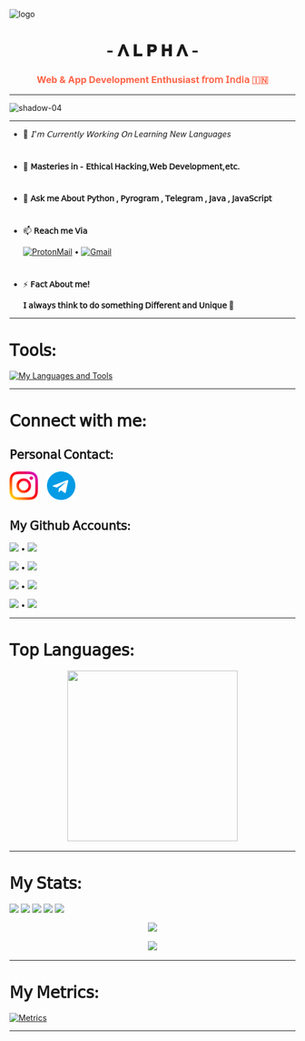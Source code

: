 ![logo](https://te.legra.ph/file/3466dcd724ba21450e458.jpg)
<h1 style="color:Dogerblue;" align="center">- 𝚲 𝐋 𝐏 𝚮 𝚲 -</h1>
<h3 style="color:Tomato;" align="center">Web & App Development Enthusiast 𝖿𝗋𝗈𝗆 𝖨𝗇𝖽𝗂𝖺 🇮🇳</h3>

---

<p align="left"> <img src="https://komarev.com/ghpvc/?username=shadow-04&label=Profile%20views&color=0e75b6&style=flat" alt="shadow-04" /> </p>

---


- 🔭 *𝖨'𝗆 𝖢𝗎𝗋𝗋𝖾𝗇𝗍𝗅𝗒 𝖶𝗈𝗋𝗄𝗂𝗇𝗀 𝖮𝗇 Learning New Languages*

<h1></h1>

- 🌱 **𝖬𝖺𝗌𝗍𝖾𝗋𝗂𝖾𝗌 𝗂𝗇 -** **𝖤𝗍𝗁𝗂𝖼𝖺𝗅 𝖧𝖺𝖼𝗄𝗂𝗇𝗀,𝖶𝖾𝖻 𝖣𝖾𝗏𝖾𝗅𝗈𝗉𝗆𝖾𝗇𝗍,𝖾𝗍𝖼.**

<h1></h1>

- 💬 **𝖠𝗌𝗄 𝗆𝖾 𝖠𝖻𝗈𝗎𝗍** **𝖯𝗒𝗍𝗁𝗈𝗇 , 𝖯𝗒𝗋𝗈𝗀𝗋𝖺𝗆 , 𝖳𝖾𝗅𝖾𝗀𝗋𝖺𝗆 , 𝖩𝖺𝗏𝖺 , 𝖩𝖺𝗏𝖺𝖲𝖼𝗋𝗂𝗉𝗍**

<h1></h1>

- 📫 **𝖱𝖾𝖺𝖼𝗁 𝗆𝖾 𝖵𝗂𝖺** </p> <a href="https://github.com/SHADOW-04/EMAIL-IDS/blob/main/README.md#my-proton-mail-id-"> <img src="https://img.shields.io/badge/%20-𝗣ʀᴏᴛᴏɴ-blueviolet?style=plastic&logo=Protonmail" height="" width="" alt="ProtonMail" /></a> • 
                       <a href="https://github.com/SHADOW-04/EMAIL-IDS/blob/main/README.md#my-gmail-id-"> <img src="https://img.shields.io/badge/%20-𝗚ᴍᴀɪʟ-white?style=plastic&logo=gmail" height="" width="" alt="Gmail" /></a>

<h1></h1>

- ⚡ **𝖥𝖺𝖼𝗍 𝖠𝖻𝗈𝗎𝗍 𝗆𝖾!** </p> **𝖨 𝖺𝗅𝗐𝖺𝗒𝗌 𝗍𝗁𝗂𝗇𝗄 𝗍𝗈 𝖽𝗈 𝗌𝗈𝗆𝖾𝗍𝗁𝗂𝗇𝗀 𝖣𝗂𝖿𝖿𝖾𝗋𝖾𝗇𝗍 𝖺𝗇𝖽 𝖴𝗇𝗂𝗊𝗎𝖾 🎯**

---

<h1>𝖳𝗈𝗈𝗅𝗌:</h1>

[![My Languages and Tools](https://skillicons.dev/icons?i=java,py,github,git,heroku,js,html,css,bash,arduino,redis,mongodb,postgres,mysql,firebase,atom,aws,azure,gitlab,visualstudio,vscode,powershell,nodejs,react,&theme=light&perline=8)](https://Github.com/SHADOW-04)

---

<h1>𝖢𝗈𝗇𝗇𝖾𝖼𝗍 𝗐𝗂𝗍𝗁 𝗆𝖾:</h1>

<h2 align="left">𝖯𝖾𝗋𝗌𝗈𝗇𝖺𝗅 𝖢𝗈𝗇𝗍𝖺𝖼𝗍:</h2>
<a href="https://instagram.com/arsenic_.uwu"> <img src="./Jod/1384063.png" width="50px" /></a>&nbsp;&nbsp;&nbsp;
<a href="https://t.me/R3X_A1PH4"> <img src="./Jod/2111646.png" width="50px" /></a><br>





<h2>𝖬𝗒 𝖦𝗂𝗍𝗁𝗎𝖻 𝖠𝖼𝖼𝗈𝗎𝗇𝗍𝗌:</h2>
<p><a href="https://github.com/shadow-04"><img src="https://img.shields.io/badge/𝗧𝗘𝗖𝗛𝗡𝗢'𝗫𝗗-blueviolet?style=plastic&logo=github" width="" /></a> • <a href="https://github.com/shadow-04"><img src="https://img.shields.io/badge/Status-Active-Success%20?style=plastic" height="17" /></a>
<p><a href="https://github.com/Titan-OP"><img src="https://img.shields.io/badge/𝗧𝗜𝗧𝗔𝗡--𝗢𝗣-9cf?style=plastic&logo=github" height="" width="" /></a> • <a href="https://github.com/Titan-OP"><img src="https://img.shields.io/badge/Status-Inactive-lightgrey%20?style=plastic" height="17" /></a>
<p><a href="https://github.com/SHADOW-1XD"><img src="https://img.shields.io/badge/𝗦𝗛𝗔𝗗𝗢𝗪'𝗫𝗗-orange?style=plastic&logo=github" width="" /></a> • <a href="https://github.com/SHADOW-1XD"><img src="https://img.shields.io/badge/Status-Restricted-red%20?style=plastic" height="17" /></a>
<p><a href="https://github.com/Techno212"><img src="https://img.shields.io/badge/𝗧𝗘𝗖𝗛𝗡𝗢--𝟮𝟭𝟮-yellow?style=plastic&logo=github" height="" width="" /></a> • <a href="https://github.com/Techno212"><img src="https://img.shields.io/badge/Status-Restricted-red%20?style=plastic" height="17" /></a>

----

<h1>𝖳𝗈𝗉 𝖫𝖺𝗇𝗀𝗎𝖺𝗀𝖾𝗌:</h1>
<a href='https://github.com/SHADOW-04'>
  <p align='middle'>
    <img src='https://github-readme-stats.vercel.app/api/top-langs/?username=SHADOW-04&theme=dark' width='300"' height='300"'></p>
</a>

----

<h1>𝖬𝗒 𝖲𝗍𝖺𝗍𝗌:</h1>

<p><a href="https://github.com/shadow-04"><img src="https://img.shields.io/github/followers/SHADOW-04?color=000000&logoColor=000000&style=social" /></a>
   <a href="https://github.com/shadow-04"><img src="https://img.shields.io/github/stars/shadow-04?affiliations=OWNER&label=User%20Stars&style=social" /></a>
   <a href="https://github.com/Titan-OP/TITAN-2.0"><img src="https://img.shields.io/github/watchers/titan-op/titan-2.0?style=social" /></a>
   <a href="https://github.com/NoVa-BoTz"><img src="https://img.shields.io/github/stars/NoVa-BoTz?label=Org.%20Stars&style=social" /></a>
   <a href="https://github.com/SHADOW-04/SHADOW-04"><img src="https://img.shields.io/github/last-commit/SHADOW-04/SHADOW-04/main?label=Last%20Commit&logo=github&style=plastic" /></a>



<a href="https://github.com/shadow-04">
  <p align='middle'>
    <img src='https://github-readme-stats.vercel.app/api?username=shadow-04&show_icons=true&theme=dark' width='500"'></p>
  <p align='middle'><img src='https://github-readme-streak-stats.herokuapp.com/?user=shadow-04&theme=dark&show_icon=true' width='500"'></p>
</a>

---

<h1>𝖬𝗒 𝖬𝖾𝗍𝗋𝗂𝖼𝗌:</h1>

[![Metrics](https://metrics.lecoq.io/SHADOW-04?template=terminal&isocalendar=1&languages=1&lines=1&stars=1&habits=1&followup=1&people=1&sponsors=1&repositories=1&discussions=1&fortune=1&leetcode=1&rss=1&posts=1&stackoverflow=1&tweets=1&pagespeed=1&introduction=1&projects=1&gists=1&code=1&activity=1&notable=1&achievements=1&base=header%2C%20activity%2C%20community%2C%20repositories%2C%20metadata&base.indepth=false&base.hireable=false&base.skip=false&repositories.batch=100&repositories.forks=false&repositories.affiliations=owner&isocalendar=false&isocalendar.duration=full-year&languages=false&languages.limit=8&languages.threshold=0%25&languages.other=false&languages.colors=github&languages.sections=most-used&languages.indepth=false&languages.analysis.timeout=15&languages.analysis.timeout.repositories=7.5&languages.categories=markup%2C%20programming&languages.recent.categories=markup%2C%20programming&languages.recent.load=300&languages.recent.days=14&lines=false&lines.sections=base&lines.repositories.limit=4&lines.history.limit=1&stars=false&stars.limit=4&habits=false&habits.from=200&habits.days=14&habits.facts=true&habits.charts=false&habits.charts.type=classic&habits.trim=false&habits.languages.limit=8&habits.languages.threshold=0%25&followup=false&followup.sections=repositories&followup.indepth=false&followup.archived=true&people=false&people.limit=24&people.identicons=false&people.identicons.hide=false&people.size=28&people.types=followers%2C%20following&people.shuffle=false&sponsors=false&sponsors.sections=goal%2C%20list%2C%20about&sponsors.past=false&sponsors.size=24&sponsors.title=Sponsor%20Me!&repositories=false&repositories.pinned=0&repositories.starred=0&repositories.random=0&repositories.order=featured%2C%20pinned%2C%20starred%2C%20random&discussions=false&discussions.categories=true&discussions.categories.limit=0&achievements=false&achievements.threshold=C&achievements.secrets=true&achievements.display=detailed&achievements.limit=0&notable=false&notable.from=organization&notable.repositories=false&notable.indepth=false&notable.types=commit&notable.self=false&activity=false&activity.limit=5&activity.load=300&activity.days=14&activity.visibility=all&activity.timestamps=false&activity.filter=all&code=false&code.lines=12&code.load=400&code.days=3&code.visibility=public&gists=false&projects=false&projects.limit=4&projects.descriptions=false&introduction=false&introduction.title=true&pagespeed=false&pagespeed.url=.user.website&pagespeed.detailed=false&pagespeed.screenshot=false&pagespeed.pwa=false&tweets=false&tweets.user=.user.twitter&tweets.attachments=false&tweets.limit=2&stackoverflow=false&stackoverflow.user=0&stackoverflow.sections=answers-top%2C%20questions-recent&stackoverflow.limit=2&stackoverflow.lines=4&stackoverflow.lines.snippet=2&posts=false&posts.user=.user.login&posts.descriptions=false&posts.covers=false&posts.limit=4&rss=false&rss.limit=4&leetcode=false&leetcode.user=.user.login&leetcode.sections=solved&leetcode.limit.skills=10&leetcode.limit.recent=2&fortune=false&config.timezone=Asia%2FCalcutta)](https://github.com/shadow-04)

---
